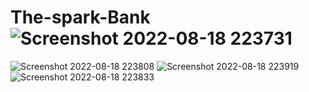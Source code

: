 # The-spark-Bank![Screenshot 2022-08-18 223731](https://user-images.githubusercontent.com/97932898/185455094-31090ca0-e028-42f0-b68c-c35c81f20e80.png)
![Screenshot 2022-08-18 223808](https://user-images.githubusercontent.com/97932898/185455139-2ae27061-4153-4563-95f0-5559cb57a0f5.png)
![Screenshot 2022-08-18 223919](https://user-images.githubusercontent.com/97932898/185455171-3d742859-3730-4d50-80d9-d7747e0d50e6.png)
![Screenshot 2022-08-18 223833](https://user-images.githubusercontent.com/97932898/185455197-a82ffbeb-b616-424e-afa5-d22a03e432d2.png)

